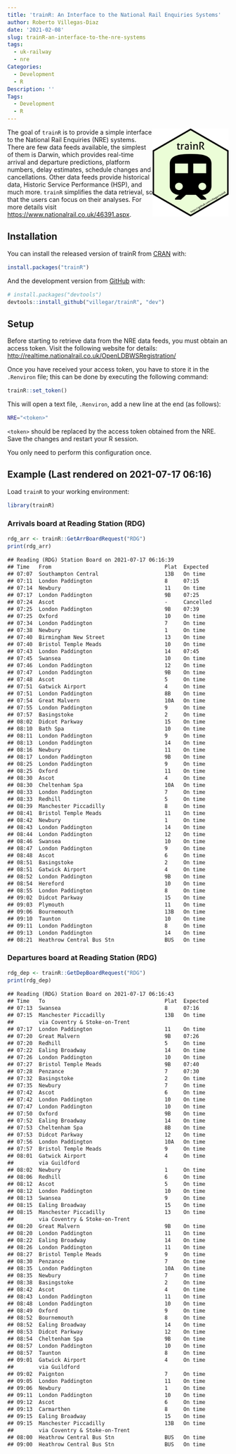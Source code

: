 ```yaml
---
title: 'trainR: An Interface to the National Rail Enquiries Systems'
author: Roberto Villegas-Diaz
date: '2021-02-08'
slug: trainR-an-interface-to-the-nre-systems
tags:
  - uk-railway
  - nre
Categories:
  - Development
  - R
Description: ''
Tags:
  - Development
  - R
---
```


<img src="https://raw.githubusercontent.com/villegar/trainR/main/inst/images/logo.png" alt="logo" align="right" height=200px/>

The goal of `trainR` is to provide a simple interface to the 
National Rail Enquiries (NRE) systems. There are few data feeds 
available, the simplest of them is Darwin, which provides real-time 
arrival and departure predictions, platform numbers, delay estimates, 
schedule changes and cancellations. Other data feeds provide historical 
data, Historic Service Performance (HSP), and much more. `trainR` 
simplifies the data retrieval, so that the users can focus on their 
analyses. For more details visit 
https://www.nationalrail.co.uk/46391.aspx.

## Installation

You can install the released version of trainR from [CRAN](https://CRAN.R-project.org) with:

``` r
install.packages("trainR")
```

And the development version from [GitHub](https://github.com/) with:

``` r
# install.packages("devtools")
devtools::install_github("villegar/trainR", "dev")
```

## Setup
Before starting to retrieve data from the NRE data feeds, you must obtain an access token. 
Visit the following website for details: http://realtime.nationalrail.co.uk/OpenLDBWSRegistration/

Once you have received your access token, you have to store it in the `.Renviron` file; this can be 
done by executing the following command:


```r
trainR::set_token()
```

This will open a text file, `.Renviron`, add a new line at the end (as follows):

```bash
NRE="<token>"
```

`<token>` should be replaced by the access token obtained from the NRE. Save the changes and restart 
your R session.

You only need to perform this configuration once.

## Example (Last rendered on 2021-07-17 06:16)

Load `trainR` to your working environment:

```r
library(trainR)
```

### Arrivals board at Reading Station (RDG)


```r
rdg_arr <- trainR::GetArrBoardRequest("RDG")
print(rdg_arr)
```

```
## Reading (RDG) Station Board on 2021-07-17 06:16:39
## Time   From                                    Plat  Expected
## 07:07  Southampton Central                     13B   On time
## 07:11  London Paddington                       8     07:15
## 07:14  Newbury                                 11    On time
## 07:17  London Paddington                       9B    07:25
## 07:24  Ascot                                   -     Cancelled
## 07:25  London Paddington                       9B    07:39
## 07:25  Oxford                                  10    On time
## 07:34  London Paddington                       7     On time
## 07:38  Newbury                                 1     On time
## 07:40  Birmingham New Street                   13    On time
## 07:40  Bristol Temple Meads                    10    On time
## 07:43  London Paddington                       14    07:45
## 07:45  Swansea                                 10    On time
## 07:46  London Paddington                       12    On time
## 07:47  London Paddington                       9B    On time
## 07:48  Ascot                                   5     On time
## 07:51  Gatwick Airport                         4     On time
## 07:51  London Paddington                       8B    On time
## 07:54  Great Malvern                           10A   On time
## 07:55  London Paddington                       9     On time
## 07:57  Basingstoke                             2     On time
## 08:02  Didcot Parkway                          15    On time
## 08:10  Bath Spa                                10    On time
## 08:11  London Paddington                       9     On time
## 08:13  London Paddington                       14    On time
## 08:16  Newbury                                 11    On time
## 08:17  London Paddington                       9B    On time
## 08:25  London Paddington                       9     On time
## 08:25  Oxford                                  11    On time
## 08:30  Ascot                                   4     On time
## 08:30  Cheltenham Spa                          10A   On time
## 08:33  London Paddington                       7     On time
## 08:33  Redhill                                 5     On time
## 08:39  Manchester Piccadilly                   8     On time
## 08:41  Bristol Temple Meads                    11    On time
## 08:42  Newbury                                 1     On time
## 08:43  London Paddington                       14    On time
## 08:44  London Paddington                       12    On time
## 08:46  Swansea                                 10    On time
## 08:47  London Paddington                       9     On time
## 08:48  Ascot                                   6     On time
## 08:51  Basingstoke                             2     On time
## 08:51  Gatwick Airport                         4     On time
## 08:52  London Paddington                       9B    On time
## 08:54  Hereford                                10    On time
## 08:55  London Paddington                       8     On time
## 09:02  Didcot Parkway                          15    On time
## 09:03  Plymouth                                11    On time
## 09:06  Bournemouth                             13B   On time
## 09:10  Taunton                                 10    On time
## 09:11  London Paddington                       8     On time
## 09:13  London Paddington                       14    On time
## 08:21  Heathrow Central Bus Stn                BUS   On time
```

### Departures board at Reading Station (RDG)


```r
rdg_dep <- trainR::GetDepBoardRequest("RDG")
print(rdg_dep)
```

```
## Reading (RDG) Station Board on 2021-07-17 06:16:43
## Time   To                                      Plat  Expected
## 07:13  Swansea                                 8     07:16
## 07:15  Manchester Piccadilly                   13B   On time
##        via Coventry & Stoke-on-Trent           
## 07:17  London Paddington                       11    On time
## 07:20  Great Malvern                           9B    07:26
## 07:20  Redhill                                 5     On time
## 07:22  Ealing Broadway                         14    On time
## 07:26  London Paddington                       10    On time
## 07:27  Bristol Temple Meads                    9B    07:40
## 07:28  Penzance                                7     07:30
## 07:32  Basingstoke                             2     On time
## 07:35  Newbury                                 7     On time
## 07:42  Ascot                                   6     On time
## 07:42  London Paddington                       10    On time
## 07:47  London Paddington                       10    On time
## 07:50  Oxford                                  9B    On time
## 07:52  Ealing Broadway                         14    On time
## 07:53  Cheltenham Spa                          8B    On time
## 07:53  Didcot Parkway                          12    On time
## 07:56  London Paddington                       10A   On time
## 07:57  Bristol Temple Meads                    9     On time
## 08:01  Gatwick Airport                         4     On time
##        via Guildford                           
## 08:02  Newbury                                 1     On time
## 08:06  Redhill                                 6     On time
## 08:12  Ascot                                   5     On time
## 08:12  London Paddington                       10    On time
## 08:13  Swansea                                 9     On time
## 08:15  Ealing Broadway                         15    On time
## 08:15  Manchester Piccadilly                   13    On time
##        via Coventry & Stoke-on-Trent           
## 08:20  Great Malvern                           9B    On time
## 08:20  London Paddington                       11    On time
## 08:22  Ealing Broadway                         14    On time
## 08:26  London Paddington                       11    On time
## 08:27  Bristol Temple Meads                    9     On time
## 08:30  Penzance                                7     On time
## 08:35  London Paddington                       10A   On time
## 08:35  Newbury                                 7     On time
## 08:38  Basingstoke                             2     On time
## 08:42  Ascot                                   4     On time
## 08:43  London Paddington                       11    On time
## 08:48  London Paddington                       10    On time
## 08:49  Oxford                                  9     On time
## 08:52  Bournemouth                             8     On time
## 08:52  Ealing Broadway                         14    On time
## 08:53  Didcot Parkway                          12    On time
## 08:54  Cheltenham Spa                          9B    On time
## 08:57  London Paddington                       10    On time
## 08:57  Taunton                                 8     On time
## 09:01  Gatwick Airport                         4     On time
##        via Guildford                           
## 09:02  Paignton                                7     On time
## 09:05  London Paddington                       11    On time
## 09:06  Newbury                                 1     On time
## 09:11  London Paddington                       10    On time
## 09:12  Ascot                                   6     On time
## 09:13  Carmarthen                              8     On time
## 09:15  Ealing Broadway                         15    On time
## 09:15  Manchester Piccadilly                   13B   On time
##        via Coventry & Stoke-on-Trent           
## 08:00  Heathrow Central Bus Stn                BUS   On time
## 09:00  Heathrow Central Bus Stn                BUS   On time
```
